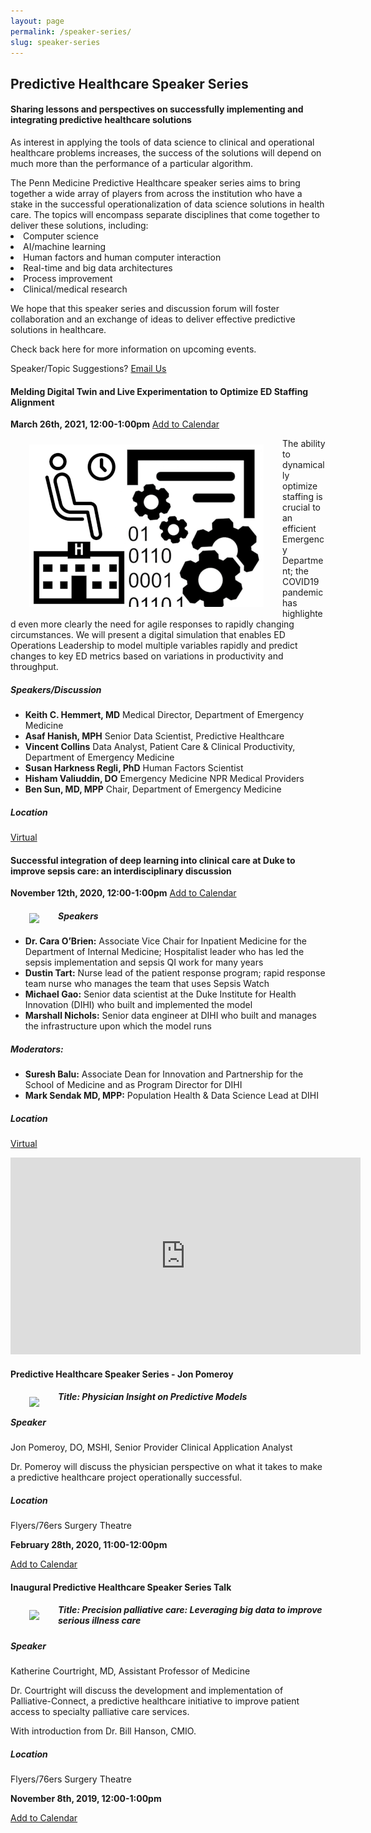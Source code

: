 ```yaml
---
layout: page
permalink: /speaker-series/
slug: speaker-series
---
```



<h2 class="blue-text text-darken-4">Predictive Healthcare Speaker Series</h2>
<h4>Sharing lessons and perspectives on successfully implementing and integrating predictive healthcare solutions</h4>

<p>
  As interest in applying the tools of data science to clinical and operational healthcare problems increases, the success of the solutions will depend on much more than the performance of a particular algorithm. 
</p>
  The Penn Medicine Predictive Healthcare speaker series aims to bring together a wide array of players from across the institution who have a stake in the successful operationalization of data science solutions in health care. The topics will encompass separate disciplines that come together to deliver these solutions, including:

<li>Computer science</li>
<li>AI/machine learning</li>
<li>Human factors and human computer interaction</li>
<li>Real-time and big data architectures</li>
<li>Process improvement</li>
<li>Clinical/medical research</li>


<p>
  We hope that this speaker series and discussion forum will foster collaboration and an exchange of ideas to deliver effective predictive solutions in healthcare.
</p>

<p>
  Check back here for more information on upcoming events.
</p>

Speaker/Topic Suggestions? <i class="fa fa-envelope"></i><a href="mailto:pennsignals@uphs.upenn.edu"> Email Us</a>


#### Melding Digital Twin and Live Experimentation to Optimize ED Staffing Alignment
**March 26th, 2021, 12:00-1:00pm** <a href="/assets/Melding Digital Twin and Live Experimentation to Optimize ED Staffing Alignment.ics">Add to Calendar</a>

<img src="/assets/images/ed_sims_graphic.png" ALIGN="left" HSPACE="30" VSPACE="10">

The ability to dynamically optimize staffing is crucial to an efficient Emergency Department; the COVID19 pandemic has highlighted even more clearly the need for agile responses to rapidly changing circumstances.   We will present a digital simulation that enables ED Operations Leadership to model multiple variables rapidly and predict changes to key ED metrics based on variations in productivity and throughput. 

##### Speakers/Discussion
- **Keith C. Hemmert, MD** Medical Director, Department of Emergency Medicine
- **Asaf Hanish, MPH** Senior Data Scientist, Predictive Healthcare
- **Vincent Collins** Data Analyst, Patient Care & Clinical Productivity, Department of Emergency Medicine
- **Susan Harkness Regli, PhD** Human Factors Scientist
- **Hisham Valiuddin, DO** Emergency Medicine NPR Medical Providers
- **Ben Sun, MD, MPP** Chair, Department of Emergency Medicine


##### Location

<a href="https://teams.microsoft.com/l/meetup-join/19%3ameeting_YWQ4NzEwMjEtNzgyMi00YmViLWE3NjktN2Q2N2UwMTZmMGZj%40thread.v2/0?context=%7b%22Tid%22%3a%2258e32bb7-141e-4bae-af01-f29f2a6613c2%22%2c%22Oid%22%3a%22fe777dbb-4bfd-4275-b5d8-4a1a72b04027%22%2c%22IsBroadcastMeeting%22%3atrue%7d">Virtual</a>



####  Successful integration of deep learning into clinical care at Duke to improve sepsis care: an interdisciplinary discussion
**November 12th, 2020, 12:00-1:00pm** <a href="/assets/Predictive Healthcare Speaker Series- Duke Sepsis Watch.ics">Add to Calendar</a>

<img src="https://user-images.githubusercontent.com/1396669/97864711-0d342680-1cd7-11eb-9db8-740667e902ec.png" ALIGN="left" HSPACE="30" VSPACE="10">

##### Speakers
- **Dr. Cara O’Brien:** Associate Vice Chair for Inpatient Medicine for the Department of Internal Medicine; Hospitalist leader who has led the sepsis implementation and sepsis QI work for many years
- **Dustin Tart:** Nurse lead of the patient response program; rapid response team nurse who manages the team that uses Sepsis Watch
- **Michael Gao:** Senior data scientist at the Duke Institute for Health Innovation (DIHI) who built and implemented the model
- **Marshall Nichols:** Senior data engineer at DIHI who built and manages the infrastructure upon which the model runs

##### Moderators:
- **Suresh Balu:** Associate Dean for Innovation and Partnership for the School of Medicine and as Program Director for DIHI
- **Mark Sendak MD, MPP:**  Population Health & Data Science Lead at DIHI

##### Location

<a href="/assets/Predictive Healthcare Speaker Series- Duke Sepsis Watch.ics">Virtual</a>

<iframe width="560" height="315" src="https://www.youtube.com/embed/4IXU3gimYyk" frameborder="0" allow="accelerometer; autoplay; clipboard-write; encrypted-media; gyroscope; picture-in-picture" allowfullscreen></iframe>
    
####  Predictive Healthcare Speaker Series - Jon Pomeroy

<img src="https://user-images.githubusercontent.com/1396669/73671369-d0200280-4678-11ea-8177-5fa66764efb1.png" ALIGN="left" HSPACE="30" VSPACE="10">

##### Title: Physician Insight on Predictive Models

##### Speaker
Jon Pomeroy, DO, MSHI, Senior Provider Clinical Application Analyst

Dr. Pomeroy will discuss the physician perspective on what it takes to make a predictive healthcare project operationally successful.

##### Location
Flyers/76ers Surgery Theatre

**February 28th, 2020, 11:00-12:00pm**

<a href="/assets/Predictive Healthcare Speaker Series - Jon Pomeroy.ics">Add to Calendar</a>

####  Inaugural Predictive Healthcare Speaker Series Talk

<img src="https://user-images.githubusercontent.com/1396669/67399215-dda5f680-f579-11e9-8b4a-7da2ea25c909.jpg" ALIGN="left" HSPACE="30" VSPACE="10">

##### Title: Precision palliative care: Leveraging big data to improve serious illness care

##### Speaker 
Katherine Courtright, MD, Assistant Professor of Medicine

Dr. Courtright will discuss the development and implementation of Palliative-Connect, a predictive healthcare initiative to improve patient access to specialty palliative care services. 

With introduction from Dr. Bill Hanson, CMIO.

##### Location
Flyers/76ers Surgery Theatre

**November 8th, 2019, 12:00-1:00pm**

<a href="/assets/Inaugural Predictive Healthcare Speaker Series Talk.ics">Add to Calendar</a>
